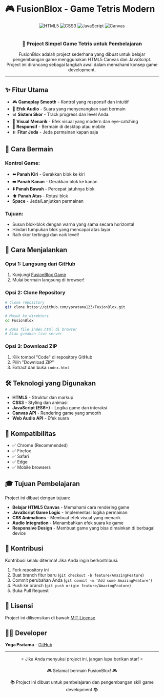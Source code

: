 # 🎮 FusionBlox - Game Tetris Modern

<div align="center">
  <img src="https://img.shields.io/badge/HTML5-E34F26?style=for-the-badge&logo=html5&logoColor=white" alt="HTML5">
  <img src="https://img.shields.io/badge/CSS3-1572B6?style=for-the-badge&logo=css3&logoColor=white" alt="CSS3">
  <img src="https://img.shields.io/badge/JavaScript-F7DF1E?style=for-the-badge&logo=javascript&logoColor=black" alt="JavaScript">
  <img src="https://img.shields.io/badge/Canvas-000000?style=for-the-badge&logo=canvas&logoColor=white" alt="Canvas">
</div>

<br>

<div align="center">
  <h3>🎯 Project Simpel Game Tetris untuk Pembelajaran</h3>
  <p>FusionBlox adalah project sederhana yang dibuat untuk belajar pengembangan game menggunakan HTML5 Canvas dan JavaScript. Project ini dirancang sebagai langkah awal dalam memahami konsep game development.</p>
</div>

---

## ✨ Fitur Utama

- 🎮 **Gameplay Smooth** - Kontrol yang responsif dan intuitif
- 🎵 **Efek Audio** - Suara yang menyenangkan saat bermain
- 📊 **Sistem Skor** - Track progress dan level Anda
- 🎨 **Visual Menarik** - Efek visual yang modern dan eye-catching
- 📱 **Responsif** - Bermain di desktop atau mobile
- ⏸️ **Fitur Jeda** - Jeda permainan kapan saja

## 🎯 Cara Bermain

### Kontrol Game:
- **⬅️ Panah Kiri** - Gerakkan blok ke kiri
- **➡️ Panah Kanan** - Gerakkan blok ke kanan  
- **⬇️ Panah Bawah** - Percepat jatuhnya blok
- **⬆️ Panah Atas** - Rotasi blok
- **Space** - Jeda/Lanjutkan permainan

### Tujuan:
- Susun blok-blok dengan warna yang sama secara horizontal
- Hindari tumpukan blok yang mencapai atas layar
- Raih skor tertinggi dan naik level!

## 🚀 Cara Menjalankan

### Opsi 1: Langsung dari GitHub
1. Kunjungi [FusionBlox Game](https://ypratama123.github.io/FusionBlox/)
2. Mulai bermain langsung di browser!

### Opsi 2: Clone Repository
```bash
# Clone repository
git clone https://github.com/ypratama123/FusionBlox.git

# Masuk ke direktori
cd FusionBlox

# Buka file index.html di browser
# Atau gunakan live server
```

### Opsi 3: Download ZIP
1. Klik tombol "Code" di repository GitHub
2. Pilih "Download ZIP"
3. Extract dan buka `index.html`

## 🛠️ Teknologi yang Digunakan

- **HTML5** - Struktur dan markup
- **CSS3** - Styling dan animasi
- **JavaScript (ES6+)** - Logika game dan interaksi
- **Canvas API** - Rendering game yang smooth
- **Web Audio API** - Efek suara

## 📱 Kompatibilitas

- ✅ Chrome (Recommended)
- ✅ Firefox
- ✅ Safari
- ✅ Edge
- ✅ Mobile browsers

## 🎓 Tujuan Pembelajaran

Project ini dibuat dengan tujuan:
- **Belajar HTML5 Canvas** - Memahami cara rendering game
- **JavaScript Game Logic** - Implementasi logika permainan
- **CSS Animations** - Membuat efek visual yang menarik
- **Audio Integration** - Menambahkan efek suara ke game
- **Responsive Design** - Membuat game yang bisa dimainkan di berbagai device

## 🤝 Kontribusi

Kontribusi selalu diterima! Jika Anda ingin berkontribusi:

1. Fork repository ini
2. Buat branch fitur baru (`git checkout -b feature/AmazingFeature`)
3. Commit perubahan Anda (`git commit -m 'Add some AmazingFeature'`)
4. Push ke branch (`git push origin feature/AmazingFeature`)
5. Buka Pull Request

## 📄 Lisensi

Project ini dilisensikan di bawah [MIT License](LICENSE).

## 👨‍💻 Developer

**Yoga Pratama** - [GitHub](https://github.com/ypratama123)

---

<div align="center">
  <p>⭐ Jika Anda menyukai project ini, jangan lupa berikan star! ⭐</p>
  <p>🎮 Selamat bermain FusionBlox! 🎮</p>
  <p>📚 Project ini dibuat untuk pembelajaran dan pengembangan skill game development 📚</p>
</div>
